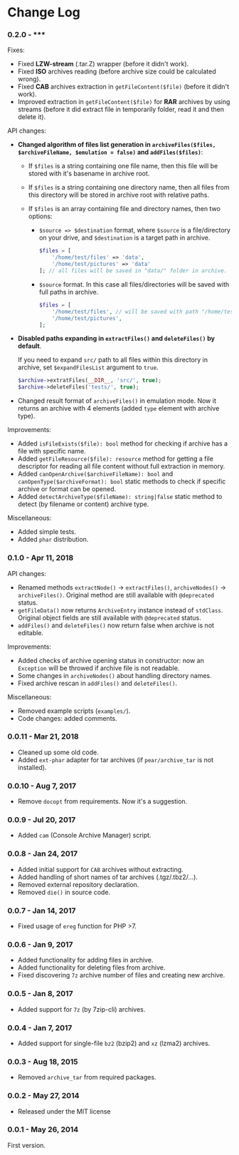 # Change Log

### 0.2.0 - ***
Fixes:
* Fixed **LZW-stream** (.tar.Z) wrapper (before it didn't work).
* Fixed **ISO** archives reading (before archive size could be calculated wrong).
* Fixed **CAB** archives extraction in `getFileContent($file)` (before it didn't work).
* Improved extraction in `getFileContent($file)` for **RAR** archives by using streams (before it did extract file in temporarily folder, read it and then delete it).

API changes:
* **Changed algorithm of files list generation in `archiveFiles($files, $archiveFileName, $emulation = false)` and `addFiles($files)`**:
  - If `$files` is a string containing one file name, then this file will be stored with it's basename in archive root.
  - If `$files` is a string containing one directory name, then all files from this directory will be stored in archive root with relative paths.
  - If `$files` is an array containing file and directory names, then two options:
      
    - `$source => $destination` format, where `$source` is a file/directory on your drive, and `$destination` is a target path in archive.
        ```php
        $files = [
            '/home/test/files' => 'data',
            '/home/test/pictures' => 'data'
        ]; // all files will be saved in "data/" folder in archive.
        ```
    - `$source` format. In this case all files/directories will be saved with full paths in archive.
        ```php
        $files = [
            '/home/test/files', // will be saved with path "/home/test/files" in archive
            '/home/test/pictures',
        ];
        ```
* **Disabled paths expanding in `extractFiles()` and `deleteFiles()` by default**.

    If you need to expand `src/` path to all files within this directory in archive, set `$expandFilesList` argument to `true`.
    ```php
    $archive->extratFiles(__DIR__, 'src/', true);
    $archive->deleteFiles('tests/', true);
    ```
* Changed result format of `archiveFiles()` in emulation mode. Now it returns an archive with 4 elements (added `type` element with archive type).

Improvements:
* Added `isFileExists($file): bool` method for checking if archive has a file with specific name.
* Added `getFileResource($file): resource` method for getting a file descriptor for reading all file content without full extraction in memory.
* Added `canOpenArchive($archiveFileName): bool` and `canOpenType($archiveFormat): bool` static methods to check if specific archive or format can be opened.
* Added `detectArchiveType($fileName): string|false` static method to detect (by filename or content) archive type.

Miscellaneous:
* Added simple tests.
* Added `phar` distribution.

### 0.1.0 - Apr 11, 2018
API changes:
* Renamed methods `extractNode()` → `extractFiles()`, `archiveNodes()` → `archiveFiles()`. Original method are still available with `@deprecated` status.
* `getFileData()` now returns `ArchiveEntry` instance instead of `stdClass`. Original object fields are still available with `@deprecated` status.
* `addFiles()` and `deleteFiles()` now return false when archive is not editable.

Improvements:
* Added checks of archive opening status in constructor: now an `Exception` will be throwed if archive file is not readable.
* Some changes in `archiveNodes()` about handling directory names.
* Fixed archive rescan in `addFiles()` and `deleteFiles()`.

Miscellaneous:
* Removed example scripts (`examples/`).
* Code changes: added comments.

### 0.0.11 - Mar 21, 2018
* Cleaned up some old code. 
* Added `ext-phar` adapter for tar archives (if `pear/archive_tar` is not installed).

### 0.0.10 - Aug 7, 2017
* Remove `docopt` from requirements. Now it's a suggestion.

### 0.0.9 - Jul 20, 2017
* Added `cam` (Console Archive Manager) script.

### 0.0.8 - Jan 24, 2017
* Added initial support for `CAB` archives without extracting. 
* Added handling of short names of tar archives (.tgz/.tbz2/...). 
* Removed external repository declaration. 
* Removed `die()` in source code.

### 0.0.7 - Jan 14, 2017
* Fixed usage of `ereg` function for PHP >7.

### 0.0.6 - Jan 9, 2017	
* Added functionality for adding files in archive. 
* Added functionality for deleting files from archive. 
* Fixed discovering `7z` archive number of files and creating new archive.

### 0.0.5 - Jan 8, 2017	
* Added support for `7z` (by 7zip-cli) archives.

### 0.0.4 - Jan 7, 2017	
* Added support for single-file `bz2` (bzip2) and `xz` (lzma2) archives.

### 0.0.3 - Aug 18, 2015	
* Removed `archive_tar` from required packages.

### 0.0.2 - May 27, 2014
* Released under the MIT license

### 0.0.1 - May 26, 2014
First version.